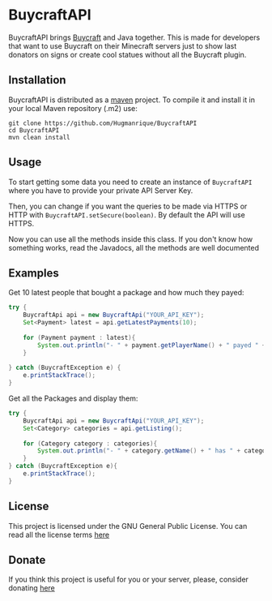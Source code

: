 # BuycraftAPI

BuycraftAPI brings [Buycraft](https://buycraft.net) and Java together. This is made for developers that want to use Buycraft on their Minecraft servers just to show last donators on signs or create cool statues without all the Buycraft plugin.

## Installation
BuycraftAPI is distributed as a [maven](http://maven.apache.org/) project. To compile it and install it in your local Maven repository (.m2) use:

```
git clone https://github.com/Hugmanrique/BuycraftAPI
cd BuycraftAPI
mvn clean install
```

## Usage
To start getting some data you need to create an instance of `BuycraftAPI` where you have to provide your private API Server Key.

Then, you can change if you want the queries to be made via HTTPS or HTTP with `BuycraftAPI.setSecure(boolean)`. By default the API will use HTTPS.

Now you can use all the methods inside this class. If you don't know how something works, read the Javadocs, all the methods are well documented

## Examples
Get 10 latest people that bought a package and how much they payed:

```java
try {
    BuycraftApi api = new BuycraftApi("YOUR_API_KEY");
    Set<Payment> latest = api.getLatestPayments(10);
    
    for (Payment payment : latest){
        System.out.println("- " + payment.getPlayerName() + " payed " + payment.getAmount() + payment.getCurrencySymbol());
    }
    
} catch (BuycraftException e) {
    e.printStackTrace();
}
```

Get all the Packages and display them:
```java
try {
    BuycraftApi api = new BuycraftApi("YOUR_API_KEY");
    Set<Category> categories = api.getListing();
    
    for (Category category : categories){
        System.out.println("- " + category.getName() + " has " + category.getPackages().size() + " packages and " + category.getSubCategories().size() + " subcategories");
    }
} catch (BuycraftException e){
    e.printStackTrace();
}
```

## License
This project is licensed under the GNU General Public License. You can read all the license terms [here](LICENSE)

## Donate
If you think this project is useful for you or your server, please, consider donating [here](https://paypal.me/Hugmanrique)